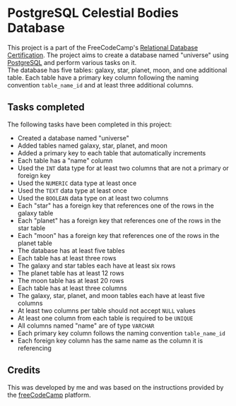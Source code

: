 # PostgreSQL Celestial Bodies Database

This project is a part of the FreeCodeCamp's [Relational Database Certification](https://www.freecodecamp.org/learn/relational-database). The project aims to create a database named "universe" using [PostgreSQL](https://www.postgresql.org/) and perform various tasks on it.
<br />
The database has five tables: galaxy, star, planet, moon, and one additional table. Each table have a primary key column following the naming convention `table_name_id` and at least three additional columns. 

## Tasks completed

The following tasks have been completed in this project:

- Created a database named "universe"
- Added tables named galaxy, star, planet, and moon
- Added a primary key to each table that automatically increments
- Each table has a "name" column
- Used the `INT` data type for at least two columns that are not a primary or foreign key
- Used the `NUMERIC` data type at least once
- Used the `TEXT` data type at least once
- Used the `BOOLEAN` data type on at least two columns
- Each "star" has a foreign key that references one of the rows in the galaxy table
- Each "planet" has a foreign key that references one of the rows in the star table
- Each "moon" has a foreign key that references one of the rows in the planet table
- The database has at least five tables
- Each table has at least three rows
- The galaxy and star tables each have at least six rows
- The planet table has at least 12 rows
- The moon table has at least 20 rows
- Each table has at least three columns
- The galaxy, star, planet, and moon tables each have at least five columns
- At least two columns per table should not accept `NULL` values
- At least one column from each table is required to be `UNIQUE`
- All columns named "name" are of type `VARCHAR`
- Each primary key column follows the naming convention `table_name_id`
- Each foreign key column has the same name as the column it is referencing

## Credits
This was developed by me and was based on the instructions provided by the [freeCodeCamp](https://www.freecodecamp.org) platform.
